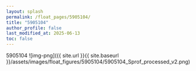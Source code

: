 ```yaml
---
layout: splash
permalink: /float_pages/5905104/
title: "5905104"
author_profile: false
last_modified_at: 2025-06-13
toc: false
---
```

 
5905104
![img-png]({{ site.url }}{{ site.baseurl }}/assets/images/float_figures/5905104/5905104_Sprof_processed_v2.png)